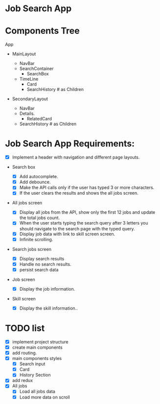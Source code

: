 # Job Search App

# Components Tree

App

- MainLayout

  - NavBar
  - SearchContainer
    - SearchBox
  - TimeLine
    - Card
    - SearchHistory # as Children

- SecondaryLayout
  - NavBar
  - Details.
    - RelatedCard
  - SearchHistory # as Children

# Job Search App Requirements:

- [x] Implement a header with navigation and different page layouts.

- Search box

  - [x] Add autocomplete.
  - [x] Add debounce.
  - [x] Make the API calls only if the user has typed 3 or more characters.
  - [x] If the user clears the results and shows the all jobs screen.

- All jobs screen

  - [x] Display all jobs from the API, show only the first 12 jobs and update the total jobs count.
  - [x] When the user starts typing the search query after 3 letters you should navigate to the search page with the typed query.
  - [x] Display job data with link to skill screen screen.
  - [x] Infinite scrolling.

- Search jobs screen

  - [x] Display search results
  - [x] Handle no search results.
  - [x] persist search data

- Job screen

  - [x] Display the job information.

- Skill screen
  - [x] Display the skill information..

# TODO list

- [x] implement project structure
- [x] create main components
- [x] add routing.
- [x] main components styles
  - [x] Search input
  - [x] Card
  - [x] History Section
- [x] add redux
- [x] All jobs
  - [x] Load all jobs data
  - [x] Load more data on scroll
